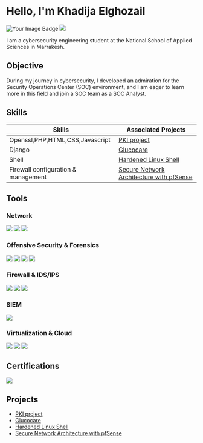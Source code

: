 # Hello, I'm Khadija Elghozail
<img src="https://tryhackme-badges.s3.amazonaws.com/khadija.elghozai.png" alt="Your Image Badge" />
<a href="https://www.linkedin.com/in/khadija-elghozail-7030442a3/"><img src="https://img.shields.io/badge/-LinkedIn-0072b1?&style=for-the-badge&logo=linkedin&logoColor=white" /></a>

I am a cybersecurity engineering student at the National School of Applied Sciences in Marrakesh.

## Objective
During my journey in cybersecurity, I developed an admiration for the Security Operations Center (SOC) environment, and I am eager to learn more in this field and join a SOC team as a SOC Analyst.


## Skills

| Skills                                         | Associated Projects         |
|-----------------------------------------------|----------------------------|
|Openssl,PHP,HTML,CSS,Javascript        | <a href="https://github.com/KhadijaElghozail/PKI-project">PKI project</a>|
|Django        | <a href="https://github.com/KhadijaElghozail/Glucocare">Glucocare</a>|
|Shell       | <a href="https://github.com/KhadijaElghozail/hardened-Linux-Shell-/">Hardened Linux Shell </a>|
|Firewall configuration & management       | <a href="https://github.com/KhadijaElghozail/-Secure-Network-Architecture-with-pfSense-">Secure Network Architecture with pfSense </a>|


## Tools

### Network
<div>
    <img src="https://img.shields.io/badge/-Wireshark-1679A7?&style=for-the-badge&logo=Wireshark&logoColor=white" />
    <img src="https://img.shields.io/badge/-Nmap-4F5D95?&style=for-the-badge&logo=Nmap&logoColor=white" />
    <img src="https://img.shields.io/badge/-Burp_Suite-FF6610?&style=for-the-badge&logo=PortSwigger&logoColor=white" />
</div>


### Offensive Security & Forensics
<div>
    <img src="https://img.shields.io/badge/-Metasploit-1F1F1F?&style=for-the-badge&logo=Metasploit&logoColor=white" />
    <img src="https://img.shields.io/badge/-Ghidra-B03060?&style=for-the-badge&logo=Ghidra&logoColor=white" />
    <img src="https://img.shields.io/badge/-Autopsy-005F73?&style=for-the-badge&logoColor=white" />
    <img src="https://img.shields.io/badge/-Volatility-003B6F?&style=for-the-badge&logoColor=white" />
</div>


### Firewall & IDS/IPS
<div>
    <img src="https://img.shields.io/badge/-Suricata-EF3B2D?&style=for-the-badge&logo=Suricata&logoColor=white" />
    <img src="https://img.shields.io/badge/-pfSense-212121?&style=for-the-badge&logo=FreeBSD&logoColor=white" />
    <img src="https://img.shields.io/badge/-FortiGate-E60027?&style=for-the-badge&logo=Fortinet&logoColor=white" />
</div>


### SIEM
<div>
    <img src="https://img.shields.io/badge/-UTMStack_SIEM-FF5733?&style=for-the-badge&logo=UTMStack&logoColor=white" />
</div>


### Virtualization & Cloud
<div>
    <img src="https://img.shields.io/badge/-VMware_vSphere-607078?&style=for-the-badge&logo=VMware&logoColor=white" />
    <img src="https://img.shields.io/badge/-Google_Cloud_Platform-4285F4?&style=for-the-badge&logo=GoogleCloud&logoColor=white" />
    <img src="https://img.shields.io/badge/-Microsoft_Azure-0078D4?&style=for-the-badge&logo=MicrosoftAzure&logoColor=white" />
</div>


## Certifications

<div>
  <img src="https://img.shields.io/badge/-Certified_in_Cybersecurity_(CC)-0066CC?&style=for-the-badge&logo=ISC2&logoColor=white" />
</div>

## Projects
- <a href="https://github.com/KhadijaElghozail/PKI-project">PKI project</a>
- <a href="https://github.com/KhadijaElghozail/Glucocare">Glucocare</a>
- <a href="https://github.com/KhadijaElghozail/hardened-Linux-Shell-/">Hardened Linux Shell </a>
- <a href="https://github.com/KhadijaElghozail/-Secure-Network-Architecture-with-pfSense-">Secure Network Architecture with pfSense </a>
